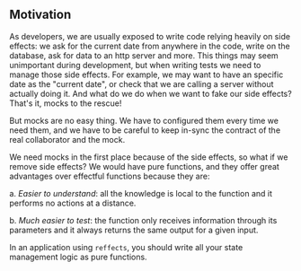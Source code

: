 ## Motivation

As developers, we are usually exposed to write code relying heavily on side effects: we ask for the current date from anywhere in the code, write on the database, ask for data to an http server and more. This things may seem unimportant during development, but when writing tests we need to manage those side effects. For example, we may want to have an specific date as the "current date", or check that we are calling a server without actually doing it. And what do we do when we want to fake our side effects? That's it, mocks to the rescue!

But mocks are no easy thing. We have to configured them every time we need them, and we have to be careful to keep in-sync the contract of the real collaborator and the mock.

We need mocks in the first place because of the side effects, so what if we remove side effects? We would have pure functions, and they offer great advantages over effectful functions because they are:

a. *Easier to understand*: all the knowledge is local to the function and it performs no actions at a distance.

b. *Much easier to test*: the function only receives information through its parameters and it always returns the same output for a given input.  

In an application using `reffects`, you should write all your state management logic as pure functions.